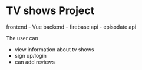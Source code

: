 #  TV shows Project

frontend  - Vue
backend - firebase
 api -  episodate api

The user can
  - view information about tv shows
 - sign up/login
 - can  add reviews